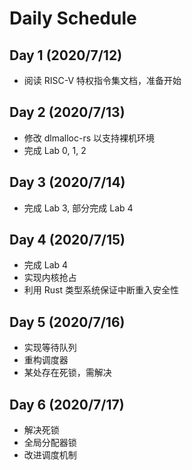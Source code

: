# Daily Schedule

## Day 1 (2020/7/12)

- 阅读 RISC-V 特权指令集文档，准备开始

## Day 2 (2020/7/13)

- 修改 dlmalloc-rs 以支持裸机环境
- 完成 Lab 0, 1, 2

## Day 3 (2020/7/14)

- 完成 Lab 3, 部分完成 Lab 4

## Day 4 (2020/7/15)

- 完成 Lab 4
- 实现内核抢占
- 利用 Rust 类型系统保证中断重入安全性

## Day 5 (2020/7/16)

- 实现等待队列
- 重构调度器
- 某处存在死锁，需解决

## Day 6 (2020/7/17)

- 解决死锁
- 全局分配器锁
- 改进调度机制
